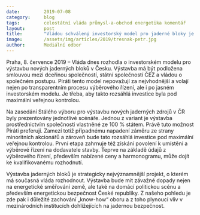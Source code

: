 ```yaml
---
date:         2019-07-08
category:     blog
tags:         celostátní vláda průmysl-a-obchod energetika komentář
layout:       post
title:        "Vládou schválený investorský model pro jaderné bloky je nevhodný"
image:        /assets/img/articles/2019/tresnak-petr.jpg
author:       Mediální odbor
---
```

 
Praha, 8. července 2019 – Vláda dnes rozhodla o investorském modelu pro výstavbu nových jaderných bloků v Česku. Výstavba má být podložena smlouvou mezi dceřinou společností, státní společností ČEZ a vládou o společném postupu. Piráti tento model nepovažují za nejvhodnější a volají nejen po transparentním procesu výběrového řízení, ale i po jasném investorském modelu. Je třeba, aby takto rozsáhlá investice byla pod maximální veřejnou kontrolou. 

Na zasedání Stálého výboru pro výstavbu nových jaderných zdrojů v ČR byly prezentovány jednotlivé scénáře. Jednou z variant je výstavba prostřednictvím společnosti vlastněné ze 100 % státem. Právě tuto možnost Piráti preferují. Zamezí totiž případnému napadení záměru ze strany minoritních akcionářů a zároveň bude tato rozsáhlá investice pod maximální veřejnou kontrolou. První etapa zahrnuje též získání povolení k umístění a výběrové řízení na dodavatele stavby. Teprve na základě údajů z výběrového řízení, především nabízené ceny a harmonogramu, může dojít ke kvalifikovanému rozhodnutí. 

Výstavba jaderných bloků je strategicky nejvýznamnější projekt, o kterém má současná vláda rozhodnout. Výstavba bude mít závažné dopady nejen na energetické směřování země, ale také na domácí politickou scénu a především energetickou bezpečnost České republiky. Z našeho pohledu je zde pak i důležité zachování „know-how“ oboru a z toho plynoucí vliv v mezinárodních institucích dohlížejících na jadernou bezpečnost.
